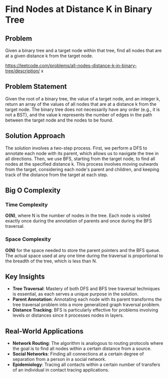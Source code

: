 # Find Nodes at Distance K in Binary Tree

## Problem
Given a binary tree and a target node within that tree, find all nodes that are at a given distance k from the target node.

https://leetcode.com/problems/all-nodes-distance-k-in-binary-tree/description/
x
## Problem Statement
Given the root of a binary tree, the value of a target node, and an integer k, return an array of the values of all nodes that are at a distance k from the target node. The binary tree does not necessarily have any order (e.g., it is not a BST), and the value k represents the number of edges in the path between the target node and the nodes to be found.

## Solution Approach
The solution involves a two-step process. First, we perform a DFS to annotate each node with its parent, which allows us to navigate the tree in all directions. Then, we use BFS, starting from the target node, to find all nodes at the specified distance k. This process involves moving outwards from the target, considering each node's parent and children, and keeping track of the distance from the target at each step.

## Big O Complexity

### Time Complexity
**O(N)**, where N is the number of nodes in the tree. Each node is visited exactly once during the annotation of parents and once during the BFS traversal.

### Space Complexity
**O(N)** for the space needed to store the parent pointers and the BFS queue. The actual space used at any one time during the traversal is proportional to the breadth of the tree, which is less than N.

## Key Insights

- **Tree Traversal**: Mastery of both DFS and BFS tree traversal techniques is essential, as each serves a unique purpose in the solution.
- **Parent Annotation**: Annotating each node with its parent transforms the tree traversal problem into a more generalized graph traversal problem.
- **Distance Tracking**: BFS is particularly effective for problems involving levels or distances since it processes nodes in layers.

## Real-World Applications

- **Network Routing**: The algorithm is analogous to routing protocols where the goal is to find all nodes within a certain distance from a source.
- **Social Networks**: Finding all connections at a certain degree of separation from a person in a social network.
- **Epidemiology**: Tracing all contacts within a certain number of transfers of an individual in contact tracing applications.
